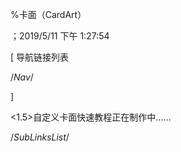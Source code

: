 
%卡面（CardArt）

；2019/5/11 下午 1:27:54


[ 导航链接列表

/*Nav*/

]

<1.5>自定义卡面快速教程正在制作中……





/*SubLinksList*/



